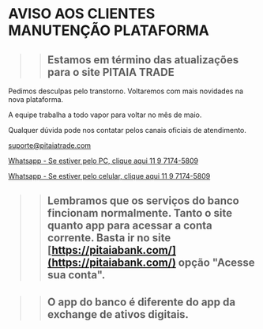 # AVISO AOS CLIENTES MANUTENÇÃO PLATAFORMA

>> ## Estamos em término das atualizações para o site PITAIA TRADE

Pedimos desculpas pelo transtorno. Voltaremos com mais novidades na nova plataforma.

A equipe trabalha a todo vapor para voltar no mês de maio.

Qualquer dúvida pode nos contatar pelos canais oficiais de atendimento.

[suporte@pitaiatrade.com](suporte@pitaiatrade.com)

[Whatsapp - Se estiver pelo PC, clique aqui 11 9 7174-5809](https://web.whatsapp.com/send?phone=5511971745809&text=ext=Ol%C3%A1%2c%20eu%20quero%20esclarecer%20perguntas%20sobre%20a%20Pitaia%20Trade)

[Whatsapp - Se estiver pelo celular, clique aqui 11 9 7174-5809](https://wa.me/5511971745809?text=Ol%C3%A1%2c%20eu%20quero%20esclarecer%20perguntas%20sobre%20a%20Pitaia%20Trade)


>> ## Lembramos que os serviços do banco fincionam normalmente. Tanto o site quanto app para acessar a conta corrente. Basta ir no site [https://pitaiabank.com/](https://pitaiabank.com/) opção "Acesse sua conta".

>> ## O app do banco é diferente do app da exchange de ativos digitais.

